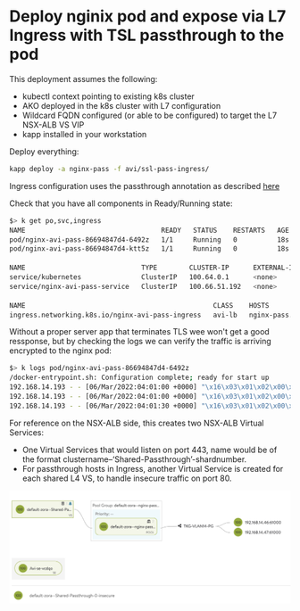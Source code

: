 # Deploy nginix pod and expose via L7 Ingress with TSL passthrough to the pod

This deployment assumes the following:
- kubectl context pointing to existing k8s cluster
- AKO deployed in the k8s cluster with L7 configuration
- Wildcard FQDN configured (or able to be configured) to target the L7 NSX-ALB VS VIP
- kapp installed in your workstation

Deploy everything:
```bash
kapp deploy -a nginx-pass -f avi/ssl-pass-ingress/
```

Ingress configuration uses the passthrough annotation as described [here](https://avinetworks.com/docs/ako/1.5/passthrough-ingress/)

Check that you have all components in Ready/Running state:
```bash
$> k get po,svc,ingress
NAME                                  READY   STATUS    RESTARTS   AGE
pod/nginx-avi-pass-86694847d4-6492z   1/1     Running   0          18s
pod/nginx-avi-pass-86694847d4-ktt5z   1/1     Running   0          18s

NAME                             TYPE        CLUSTER-IP      EXTERNAL-IP   PORT(S)   AGE
service/kubernetes               ClusterIP   100.64.0.1      <none>        443/TCP   4h32m
service/nginx-avi-pass-service   ClusterIP   100.66.51.192   <none>        80/TCP    18s

NAME                                               CLASS    HOSTS                                      ADDRESS         PORTS   AGE
ingress.networking.k8s.io/nginx-avi-pass-ingress   avi-lb   nginx-pass.avi.tkg-vsp-lab.hyrulelab.com   192.168.15.19   80      18s
```

Without a proper server app that terminates TLS wee won't get a good ressponse, but by checking the logs we can verify the traffic is arriving encrypted to the nginx pod:
```bash
$> k logs pod/nginx-avi-pass-86694847d4-6492z
/docker-entrypoint.sh: Configuration complete; ready for start up
192.168.14.193 - - [06/Mar/2022:04:01:00 +0000] "\x16\x03\x01\x02\x00\x01\x00\x01\xFC\x03\x03\x5Cu\x90\xF4hr\x9E>\xE4\xC2^\xEEG\xD5U\xDB\x94\x8E\xA5\xA8\x95p\xE6m|\xD9lg\x99\x92z7 \xF9fu\xE1\xF3\xCE\xD6L\xDD%\xE0\xA3\xA8]\xABi\xBD\xD5\xDA\xC1\xF5\x10\xE9.\xC1\xF1r\xD4a\xF1\x0C\x8A\x00 \xAA\xAA\x13\x01\x13\x02\x13\x03\xC0+\xC0/\xC0,\xC00\xCC\xA9\xCC\xA8\xC0\x13\xC0\x14\x00\x9C\x00\x9D\x00/\x005\x01\x00\x01\x93\x8A\x8A\x00\x00\x00\x00\x00-\x00+\x00\x00(nginx-pass.avi.tkg-vsp-lab.hyrulelab.com\x00\x17\x00\x00\xFF\x01\x00\x01\x00\x00" 400 157 "-" "-" "-"
192.168.14.193 - - [06/Mar/2022:04:01:00 +0000] "\x16\x03\x01\x02\x00\x01\x00\x01\xFC\x03\x03=\xAF\x8B7\xB7\xE4\xAF\xD4\xB5\xCE\xF2\xD2\xDFDV \x0C\x07\x04\xDD\xF3\x00\xB5\xED\xEBJ\xD5\xF9\xECE\xF6\xF9 \xA8\x9E\xF4\xDE\x1E\xD6\xAB\x84\x98\x9B{\xD7h`\x12\xFD\x1C\xE6|6\xD8\xBF\xCA\xCD<\xED`\xD3\x91\x96\xEDC\x00 \xCA\xCA\x13\x01\x13\x02\x13\x03\xC0+\xC0/\xC0,\xC00\xCC\xA9\xCC\xA8\xC0\x13\xC0\x14\x00\x9C\x00\x9D\x00/\x005\x01\x00\x01\x93\xFA\xFA\x00\x00\x00\x00\x00-\x00+\x00\x00(nginx-pass.avi.tkg-vsp-lab.hyrulelab.com\x00\x17\x00\x00\xFF\x01\x00\x01\x00\x00" 400 157 "-" "-" "-"
192.168.14.193 - - [06/Mar/2022:04:01:30 +0000] "\x16\x03\x01\x02\x00\x01\x00\x01\xFC\x03\x03\x19-#\x8F\xC8\x15\xADvi\xEAD\x8D\xEE\x11\xEB!\xBC\x99\x1F\x84\xEA\xE9\xA8\x85\x102\xEB\x88\xB7^\x9F\xE0 {\xD0L\xF4g\x97\xA7\xEES\xD14Q><\xDC\xB7\xB3\xAEde\x85\x94\xC6\xED\x99\x11\x86\xC9K\xD3_\xCF\x00 zz\x13\x01\x13\x02\x13\x03\xC0+\xC0/\xC0,\xC00\xCC\xA9\xCC\xA8\xC0\x13\xC0\x14\x00\x9C\x00\x9D\x00/\x005\x01\x00\x01\x93::\x00\x00\x00\x00\x00-\x00+\x00\x00(nginx-pass.avi.tkg-vsp-lab.hyrulelab.com\x00\x17\x00\x00\xFF\x01\x00\x01\x00\x00" 400 157 "-" "-" "-"
```

For reference on the NSX-ALB side, this creates two NSX-ALB Virtual Services:
- One Virtual Services that would listen on port 443, name would be of the format clustername–‘Shared-Passthrough’-shardnumber.
- For passthrough hosts in Ingress, another Virtual Service is created for each shared L4 VS, to handle insecure traffic on port 80.

![AVI Pass](/docs/avi-pass.png)